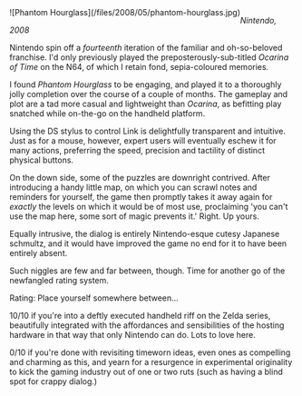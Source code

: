 <!--
.. title: Legend of Zelda : The Phantom Hourglass
.. slug: legend-of-zelda-the-phantom-hourglass
.. date: 2009-01-16 14:36:05-06:00
.. tags: media,videogame,windows,completed
.. type: text
-->

<span style="float: left">
![Phantom Hourglass](/files/2008/05/phantom-hourglass.jpg)
</span>

*Nintendo, 2008*

Nintendo spin off a *fourteenth* iteration of the familiar and
oh-so-beloved franchise. I'd only previously played the
preposterously-sub-titled *Ocarina of Time* on the N64, of which I
retain fond, sepia-coloured memories.

I found *Phantom Hourglass* to be engaging, and played it to a
thoroughly jolly completion over the course of a couple of months. The
gameplay and plot are a tad more casual and lightweight than *Ocarina*,
as befitting play snatched while on-the-go on the handheld platform.

Using the DS stylus to control Link is delightfully transparent and
intuitive. Just as for a mouse, however, expert users will eventually
eschew it for many actions, preferring the speed, precision and
tactility of distinct physical buttons.

On the down side, some of the puzzles are downright contrived. After
introducing a handy little map, on which you can scrawl notes and
reminders for yourself, the game then promptly takes it away again for
*exactly* the levels on which it would be of most use, proclaiming 'you
can't use the map here, some sort of magic prevents it.' Right. Up
yours.

Equally intrusive, the dialog is entirely Nintendo-esque cutesy Japanese
schmultz, and it would have improved the game no end for it to have been
entirely absent.

Such niggles are few and far between, though. Time for another go of the
newfangled rating system.

Rating: Place yourself somewhere between...

10/10 if you're into a deftly executed handheld riff on the Zelda
series, beautifully integrated with the affordances and sensibilities of
the hosting hardware in that way that only Nintendo can do. Lots to love
here.

0/10 if you're done with revisiting timeworn ideas, even ones as
compelling and charming as this, and yearn for a resurgence in
experimental originality to kick the gaming industry out of one or two
ruts (such as having a blind spot for crappy dialog.)

<br style="clear: both" />
